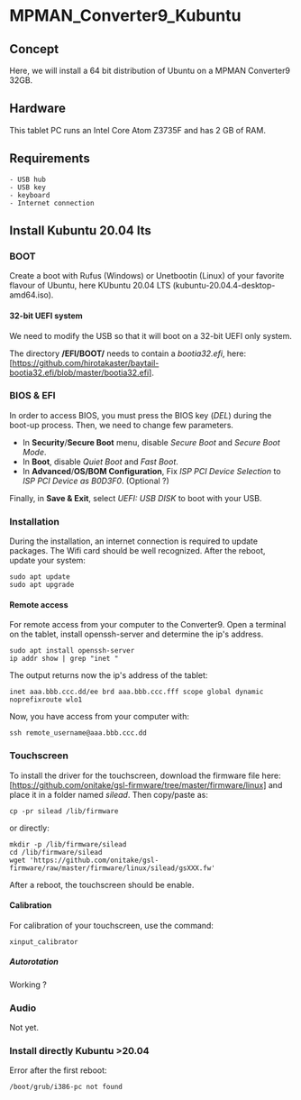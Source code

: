 # MPMAN_Converter9_Kubuntu

## Concept
Here, we will install a 64 bit distribution of Ubuntu on a MPMAN Converter9 32GB.

## Hardware
This tablet PC runs an Intel Core Atom Z3735F and has 2 GB of RAM.

## Requirements
````
- USB hub
- USB key
- keyboard
- Internet connection
````
## Install Kubuntu 20.04 lts

### BOOT
Create a boot with Rufus (Windows) or Unetbootin (Linux) of your favorite flavour of Ubuntu, here KUbuntu 20.04 LTS (kubuntu-20.04.4-desktop-amd64.iso).

#### 32-bit UEFI system
We need to modify the USB so that it will boot on a 32-bit UEFI only system.

The directory **/EFI/BOOT/** needs to contain a *bootia32.efi*, here: [https://github.com/hirotakaster/baytail-bootia32.efi/blob/master/bootia32.efi].

### BIOS & EFI
In order to access BIOS, you must press the BIOS key (*DEL*) during the boot-up process. Then, we need to change few parameters.
- In **Security**/**Secure Boot** menu, disable *Secure Boot* and *Secure Boot Mode*.
- In **Boot**, disable *Quiet Boot* and *Fast Boot*.
- In **Advanced**/**OS/BOM Configuration**, Fix *ISP PCI Device Selection* to *ISP PCI Device as B0D3F0*. (Optional ?)

Finally, in **Save & Exit**, select *UEFI: USB DISK* to boot with your USB.

### Installation
During the installation, an internet connection is required to update packages. The Wifi card should be well recognized.
After the reboot, update your system:
````
sudo apt update
sudo apt upgrade
````

#### Remote access
For remote access from your computer to the Converter9.
Open a terminal on the tablet, install openssh-server and determine the ip's address.
````
sudo apt install openssh-server
ip addr show | grep "inet "
````
The output returns now the ip's address of the tablet:
````
inet aaa.bbb.ccc.dd/ee brd aaa.bbb.ccc.fff scope global dynamic noprefixroute wlo1
````
Now, you have access from your computer with:
````
ssh remote_username@aaa.bbb.ccc.dd
````

### Touchscreen
To install the driver for the touchscreen, download the firmware file here: [https://github.com/onitake/gsl-firmware/tree/master/firmware/linux] and place it in a folder named *silead*. Then copy/paste as:
````
cp -pr silead /lib/firmware
````
or directly:
````
mkdir -p /lib/firmware/silead
cd /lib/firmware/silead
wget 'https://github.com/onitake/gsl-firmware/raw/master/firmware/linux/silead/gsXXX.fw'
````
After a reboot, the touchscreen should be enable.

#### Calibration
For calibration of your touchscreen, use the command:
````
xinput_calibrator
````

##### Autorotation
Working ?

### Audio
Not yet.

### Install directly Kubuntu >20.04
Error after the first reboot:
````
/boot/grub/i386-pc not found
````

